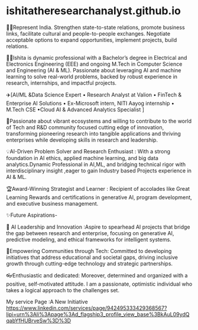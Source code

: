 # ishitatheresearchanalyst.github.io 

📌📌Represent India. Strengthen state-to-state relations, promote business links, facilitate cultural and people-to-people exchanges. Negotiate acceptable options to expand opportunities, implement projects, build relations.

💁‍♀️Ishita is dynamic professional with a Bachelor’s degree in Electrical and Electronics Engineering (EEE) and ongoing M.Tech in Computer Science and Engineering (AI & ML). Passionate about leveraging AI and machine learning to solve real-world problems, backed by robust experience in research, internships, and impactful projects. 

✈️[AI/ML &Data Science Expert • Research Analyst at Valion • FinTech & Enterprise AI Solutions • Ex-Microsoft intern, NITI Aayog internship • M.Tech CSE •Cloud AI & Advanced Analytics Specialist ]


🌟Passionate about vibrant ecosystems and willing to contribute to the world of Tech and R&D community focused cutting edge of innovation, transforming pioneering research into tangible applications and thriving enterprises while developing skills in research and leadership.

💡AI-Driven Problem Solver and Research Enthusiast :
With a strong foundation in AI ethics, applied machine learning, and big data analytics.Dynamic Professional in AI,ML, and bridging technical rigor with interdisciplinary insight ,eager to gain Industry based Projects experience in AI & ML.

🏆Award-Winning Strategist and Learner :
Recipient of accolades like Great Learning Rewards and certifications in generative AI, program development, and executive business management.

✨Future Aspirations-
 
🚀 AI Leadership and Innovation :Aspire to spearhead AI projects that bridge the gap between research and enterprise, focusing on generative AI, predictive modeling, and ethical frameworks for intelligent systems.

🌱Empowering Communities through Tech: Committed to developing initiatives that address educational and societal gaps, driving inclusive growth through cutting-edge technology and strategic partnerships.

👓Enthusiastic and dedicated: Moreover, determined and organized with a positive, self-motivated attitude. I am a passionate, optimistic individual who takes a logical approach to the challenges set.

My service Page :A New Initiative 
https://www.linkedin.com/services/page/942495333429368567?lipi=urn%3Ali%3Apage%3Ad_flagship3_profile_view_base%3BkAuL09ydQqabYfHUBrveSw%3D%3D
